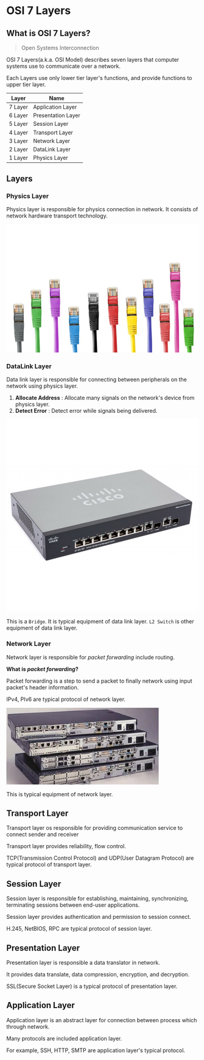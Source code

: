 # OSI 7 Layers

## What is OSI 7 Layers?

> Open Systems Interconnection

OSI 7 Layers(a.k.a. OSI Model) describes seven layers that computer systems use to communicate over a network.

Each Layers use only lower tier layer's functions, and provide functions to upper tier layer.

| Layer   | Name               |
|---------|--------------------|
| 7 Layer | Application Layer  |
| 6 Layer | Presentation Layer |
| 5 Layer | Session Layer      |
| 4 Layer | Transport Layer    |
| 3 Layer | Network Layer      |
| 2 Layer | DataLink Layer     |
| 1 Layer | Physics Layer      |

## Layers

### Physics Layer

Physics layer is responsible for physics connection in network. It consists of network hardware transport technology.

![Lan Cable](img/physics-layer-lan-cable.jpg)

### DataLink Layer

Data link layer is responsible for connecting between peripherals on the network using physics layer.

1. **Allocate Address** : Allocate many signals on the network's device from physics layer.
2. **Detect Error** : Detect error while signals being delivered.

![Bridge](img/data-link-layer-bridge.jpg)

This is a `Bridge`. It is typical equipment of data link layer. `L2 Switch` is other equipment of data link layer.

### Network Layer

Network layer is responsible for *packet forwarding* include routing.

**What is _packet forwarding_?**

Packet forwarding is a step to send a packet to finally network using input packet's header information.

IPv4, PIv6 are typical protocol of network layer.

![Router](img/network-layer-router.jpg)

This is typical equipment of network layer.

## Transport Layer

Transport layer os responsible for providing communication service to connect sender and receiver

Transport layer provides reliability, flow control.

TCP(Transmission Control Protocol) and UDP(User Datagram Protocol) are typical protocol of transport layer.

## Session Layer

Session layer is responsible for establishing, maintaining, synchronizing, terminating sessions between end-user applications.

Session layer provides authentication and permission to session connect.

H.245, NetBIOS, RPC are typical protocol of session layer.

## Presentation Layer

Presentation layer is responsible a data translator in network.

It provides data translate, data compression, encryption, and decryption.

SSL(Secure Socket Layer) is a typical protocol of presentation layer.

## Application Layer

Application layer is an abstract layer for connection between process which through network.

Many protocols are included application layer.

For example, SSH, HTTP, SMTP are application layer's typical protocol.